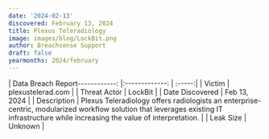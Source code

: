 ```yaml
---
date: '2024-02-13'
discovered: February 13, 2024
title: Plexus Teleradiology
image: images/blog/LockBit.png
author: Breachsense Support
draft: false
yearmonths: 2024/february
---
```


| Data Breach Report------------:     |:-------------:    | :-----:|
| Victim      | plexustelerad.com      | 
| Threat Actor      | LockBit      | 
| Date Discovered      | Feb 13, 2024      | 
| Description      | Plexus Teleradiology offers radiologists an enterprise-centric, modularized workflow solution that leverages existing IT infrastructure while increasing the value of interpretation.      | 
| Leak Size      | Unknown      | 

